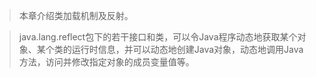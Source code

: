 > 本章介绍类加载机制及反射。

> java.lang.reflect包下的若干接口和类，可以令Java程序动态地获取某个对象、某个类的运行时信息，并可以动态地创建Java对象，动态地调用Java方法，访问并修改指定对象的成员变量值等。

